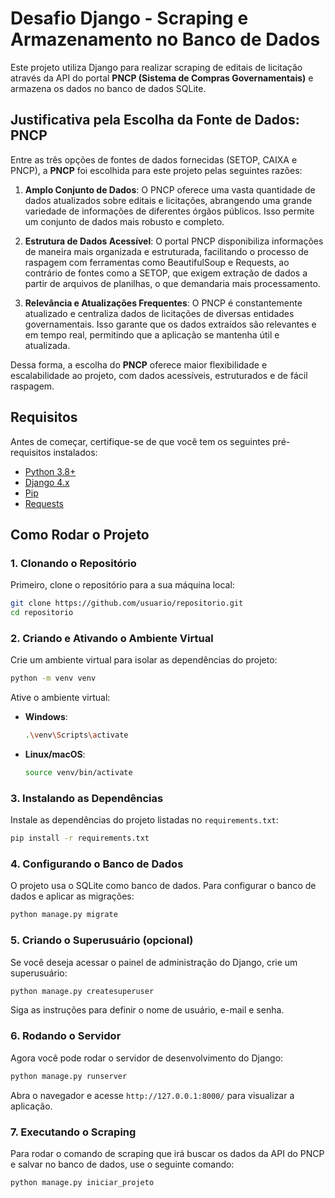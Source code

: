 # Desafio Django - Scraping e Armazenamento no Banco de Dados

Este projeto utiliza Django para realizar scraping de editais de licitação através da API do portal **PNCP (Sistema de Compras Governamentais)** e armazena os dados no banco de dados SQLite.

## Justificativa pela Escolha da Fonte de Dados: PNCP

Entre as três opções de fontes de dados fornecidas (SETOP, CAIXA e PNCP), a **PNCP** foi escolhida para este projeto pelas seguintes razões:

1. **Amplo Conjunto de Dados**: O PNCP oferece uma vasta quantidade de dados atualizados sobre editais e licitações, abrangendo uma grande variedade de informações de diferentes órgãos públicos. Isso permite um conjunto de dados mais robusto e completo.

2. **Estrutura de Dados Acessível**: O portal PNCP disponibiliza informações de maneira mais organizada e estruturada, facilitando o processo de raspagem com ferramentas como BeautifulSoup e Requests, ao contrário de fontes como a SETOP, que exigem extração de dados a partir de arquivos de planilhas, o que demandaria mais processamento.

3. **Relevância e Atualizações Frequentes**: O PNCP é constantemente atualizado e centraliza dados de licitações de diversas entidades governamentais. Isso garante que os dados extraídos são relevantes e em tempo real, permitindo que a aplicação se mantenha útil e atualizada.

Dessa forma, a escolha do **PNCP** oferece maior flexibilidade e escalabilidade ao projeto, com dados acessíveis, estruturados e de fácil raspagem.

## Requisitos

Antes de começar, certifique-se de que você tem os seguintes pré-requisitos instalados:

- [Python 3.8+](https://www.python.org/downloads/)
- [Django 4.x](https://www.djangoproject.com/download/)
- [Pip](https://pip.pypa.io/en/stable/)
- [Requests](https://requests.readthedocs.io/en/latest/)

## Como Rodar o Projeto

### 1. Clonando o Repositório

Primeiro, clone o repositório para a sua máquina local:

```bash
git clone https://github.com/usuario/repositorio.git
cd repositorio
```

### 2. Criando e Ativando o Ambiente Virtual

Crie um ambiente virtual para isolar as dependências do projeto:

```bash
python -m venv venv
```

Ative o ambiente virtual:

- **Windows**:
  ```bash
  .\venv\Scripts\activate
  ```

- **Linux/macOS**:
  ```bash
  source venv/bin/activate
  ```

### 3. Instalando as Dependências

Instale as dependências do projeto listadas no `requirements.txt`:

```bash
pip install -r requirements.txt
```

### 4. Configurando o Banco de Dados

O projeto usa o SQLite como banco de dados. Para configurar o banco de dados e aplicar as migrações:

```bash
python manage.py migrate
```

### 5. Criando o Superusuário (opcional)

Se você deseja acessar o painel de administração do Django, crie um superusuário:

```bash
python manage.py createsuperuser
```

Siga as instruções para definir o nome de usuário, e-mail e senha.

### 6. Rodando o Servidor

Agora você pode rodar o servidor de desenvolvimento do Django:

```bash
python manage.py runserver
```

Abra o navegador e acesse `http://127.0.0.1:8000/` para visualizar a aplicação.

### 7. Executando o Scraping

Para rodar o comando de scraping que irá buscar os dados da API do PNCP e salvar no banco de dados, use o seguinte comando:

```bash
python manage.py iniciar_projeto
```
